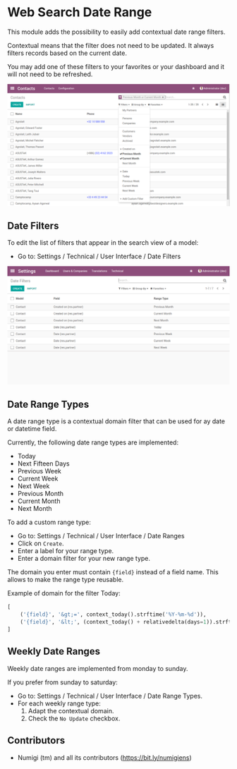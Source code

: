 # Web Search Date Range

This module adds the possibility to easily add contextual date range filters.

Contextual means that the filter does not need to be updated.
It always filters records based on the current date.

You may add one of these filters to your favorites or your dashboard and it will not need to be refreshed.

![List View](static/description/partner_list.png?raw=true)

## Date Filters

To edit the list of filters that appear in the search view of a model:

* Go to: Settings / Technical / User Interface / Date Filters

![Date Filters](static/description/date_filters.png?raw=true)

## Date Range Types

A date range type is a contextual domain filter that can be used for ay date or datetime field.

Currently, the following date range types are implemented:

* Today
* Next Fifteen Days
* Previous Week
* Current Week
* Next Week
* Previous Month
* Current Month
* Next Month

To add a custom range type:

* Go to: Settings / Technical / User Interface / Date Ranges
* Click on `Create`.
* Enter a label for your range type.
* Enter a domain filter for your new range type.

The domain you enter must contain `{field}` instead of a field name.
This allows to make the range type reusable.

Example of domain for the filter Today:
```python
[
    ('{field}', '&gt;=', context_today().strftime('%Y-%m-%d')),
    ('{field}', '&lt;', (context_today() + relativedelta(days=1)).strftime('%Y-%m-%d')),
]
```

## Weekly Date Ranges

Weekly date ranges are implemented from monday to sunday.

If you prefer from sunday to saturday:

* Go to: Settings / Technical / User Interface / Date Range Types.
* For each weekly range type:
	1. Adapt the contextual domain.
	3. Check the `No Update` checkbox.

Contributors
------------
* Numigi (tm) and all its contributors (https://bit.ly/numigiens)
